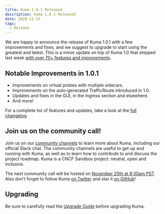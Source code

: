 ```yaml
---
title: Kuma 1.0.1 Released
description: Kuma 1.0.1 Released
date: 2020-11-23
tags:
  - Release
---
```


We are happy to announce the release of Kuma 1.0.1 with a few improvements and fixes, and we suggest to upgrade to start using the greatest and latest. This is a minor update on top of Kuma 1.0 that shipped last week [with over 70+ features and improvements](https://kuma.io/blog/2020/kuma-1-0-0/).

## Notable Improvements in 1.0.1

* Improvements on virtual probes with multiple sidecars.
* Improvements on the auto-generated TrafficRoute introduced in 1.0.
* Updates and fixes in the GUI, in the Ingress section and elsewhere.
* And more!

For a complete list of features and updates, take a look at the [full changelog](https://github.com/kumahq/kuma/blob/master/CHANGELOG.md).

## Join us on the community call!

Join us on our [community channels](https://kuma.io/community/) to learn more about Kuma, including our official Slack chat. The community channels are useful to get up and running with Kuma, as well as to learn how to contribute to and discuss the project roadmap. Kuma is a CNCF Sandbox project: neutral, open and inclusive.

The next community call will be hosted on [November 25th at 8:30am PST](https://kuma.io/community/). Also don’t forget to follow Kuma [on Twitter](https://twitter.com/kumamesh) and star it [on GitHub](https://github.com/kumahq/kuma)!

## Upgrading

Be sure to carefully read the [Upgrade Guide](https://github.com/kumahq/kuma/blob/master/UPGRADE.md) before upgrading Kuma.